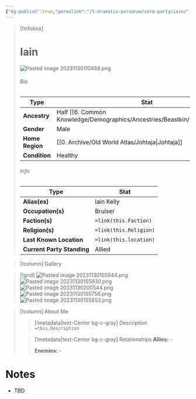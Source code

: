```yaml
---
{"dg-publish":true,"permalink":"/5-dramatis-personae/core-party/iain/","noteIcon":""}
---
```



> [!infobox]
> # Iain
> ![Pasted image 20231130110458.png](/img/user/x.%20Assets/Attachments/Pasted%20image%2020231130110458.png)
> ###### Bio
> Type |  Stat |
> ---|---|
> **Ancestry** | Half [[6. Common Knowledge/Demographics/Ancestries/Beastkin/Kitsune\|Kitsune]] |
> **Gender** | Male |
> **Home Region** | [[0. Archive/Old World Atlas/Johtaja\|Johtaja]] |
> **Condition** | Healthy |
> ###### Info
> Type |  Stat |
> ---|---|
> **Alias(es)** | Iain Kelly |
> **Occupation(s)** | Bruiser |
> **Faction(s)** | `=link(this.Faction)` |
> **Religion(s)** | `=link(this.Religion)` |
> **Last Known Location** | `=link(this.location)` |
> **Current Party Standing** | Allied |

> [!column] Gallery 

>[!grid]
>![Pasted image 20231130155644.png](/img/user/x.%20Assets/Attachments/Pasted%20image%2020231130155644.png)
>![Pasted image 20231130155930.png](/img/user/x.%20Assets/Attachments/Pasted%20image%2020231130155930.png)
>![Pasted image 20231130200544.png](/img/user/x.%20Assets/Attachments/Pasted%20image%2020231130200544.png)
>![Pasted image 20231130155756.png](/img/user/x.%20Assets/Attachments/Pasted%20image%2020231130155756.png)
>![Pasted image 20231130155853.png](/img/user/x.%20Assets/Attachments/Pasted%20image%2020231130155853.png)

> [!column] About Me
>> [!metadata|text-Center bg-c-gray] Description
>> `=this.Description`
>
>> [!metadata|text-Center bg-c-gray] Relationships
>> **Allies:** -
>>
>> **Enemies:** -

# Notes

- TBD

